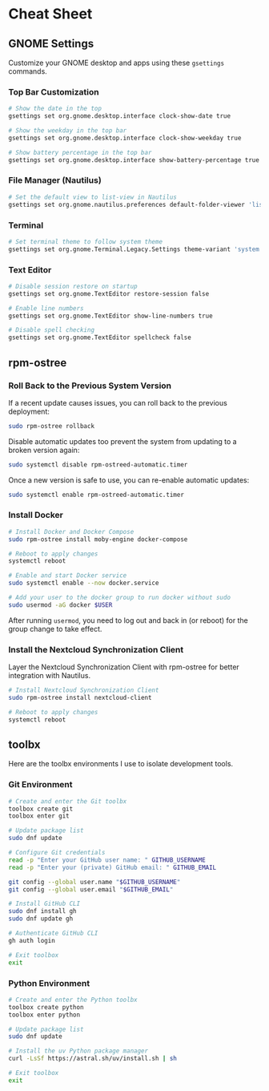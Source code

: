 # Cheat Sheet

## GNOME Settings

Customize your GNOME desktop and apps using these `gsettings` commands.

### Top Bar Customization

```bash
# Show the date in the top
gsettings set org.gnome.desktop.interface clock-show-date true

# Show the weekday in the top bar
gsettings set org.gnome.desktop.interface clock-show-weekday true

# Show battery percentage in the top bar
gsettings set org.gnome.desktop.interface show-battery-percentage true
```

### File Manager (Nautilus)

```bash
# Set the default view to list-view in Nautilus
gsettings set org.gnome.nautilus.preferences default-folder-viewer 'list-view'
```

### Terminal

```bash
# Set terminal theme to follow system theme
gsettings set org.gnome.Terminal.Legacy.Settings theme-variant 'system'
```

### Text Editor

```bash
# Disable session restore on startup
gsettings set org.gnome.TextEditor restore-session false

# Enable line numbers
gsettings set org.gnome.TextEditor show-line-numbers true

# Disable spell checking
gsettings set org.gnome.TextEditor spellcheck false
```

## rpm-ostree

### Roll Back to the Previous System Version

If a recent update causes issues, you can roll back to the previous deployment:

```bash
sudo rpm-ostree rollback
```

Disable automatic updates too prevent the system from updating to a broken version again:

```bash
sudo systemctl disable rpm-ostreed-automatic.timer
```

Once a new version is safe to use, you can re-enable automatic updates:

```bash
sudo systemctl enable rpm-ostreed-automatic.timer
```

### Install Docker

```bash
# Install Docker and Docker Compose
sudo rpm-ostree install moby-engine docker-compose

# Reboot to apply changes
systemctl reboot

# Enable and start Docker service
sudo systemctl enable --now docker.service

# Add your user to the docker group to run docker without sudo
sudo usermod -aG docker $USER
```

After running `usermod`, you need to log out and back in (or reboot) for the group change to take effect.

### Install the Nextcloud Synchronization Client

Layer the Nextcloud Synchronization Client with rpm-ostree for better integration with Nautilus.

```bash
# Install Nextcloud Synchronization Client
sudo rpm-ostree install nextcloud-client

# Reboot to apply changes
systemctl reboot
```

## toolbx

Here are the toolbx environments I use to isolate development tools.

### Git Environment

```bash
# Create and enter the Git toolbx
toolbox create git
toolbox enter git

# Update package list
sudo dnf update

# Configure Git credentials
read -p "Enter your GitHub user name: " GITHUB_USERNAME
read -p "Enter your (private) GitHub email: " GITHUB_EMAIL

git config --global user.name "$GITHUB_USERNAME"
git config --global user.email "$GITHUB_EMAIL"

# Install GitHub CLI
sudo dnf install gh
sudo dnf update gh

# Authenticate GitHub CLI
gh auth login

# Exit toolbox
exit
```

### Python Environment

```bash
# Create and enter the Python toolbx
toolbox create python
toolbox enter python

# Update package list
sudo dnf update

# Install the uv Python package manager
curl -LsSf https://astral.sh/uv/install.sh | sh

# Exit toolbox
exit
```
